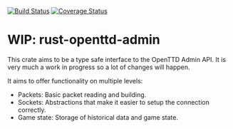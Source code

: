 [![Build Status](https://travis-ci.org/ThomasdenH/rust-openttd-admin.svg?branch=master)](https://travis-ci.org/ThomasdenH/rust-openttd-admin)
[![Coverage Status](https://coveralls.io/repos/github/ThomasdenH/rust-openttd-admin/badge.svg?branch=master)](https://coveralls.io/github/ThomasdenH/rust-openttd-admin?branch=master)

# WIP: rust-openttd-admin

This crate aims to be a type safe interface to the OpenTTD Admin API. It is very much a work in progress so a lot of changes will happen.

It aims to offer functionality on multiple levels:

- Packets: Basic packet reading and building.
- Sockets: Abstractions that make it easier to setup the connection correctly.
- Game state: Storage of historical data and game state.
